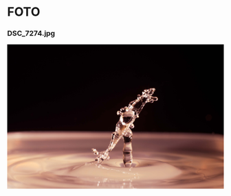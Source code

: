 # FOTO
### DSC_7274.jpg
![alt text](https://github.com/kocevjak/qappka/blob/main/foto/DSC_7274.jpg?raw=true)
